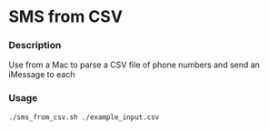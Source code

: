 # SMS from CSV

### Description
Use from a Mac to parse a CSV file of phone numbers and send an iMessage to each

### Usage

```
./sms_from_csv.sh ./example_input.csv
```
